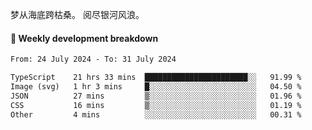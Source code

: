 梦从海底跨枯桑。
阅尽银河风浪。


#### 📝 Weekly development breakdown

<!--START_SECTION:waka-->

```txt
From: 24 July 2024 - To: 31 July 2024

TypeScript    21 hrs 33 mins  ███████████████████████░░   91.99 %
Image (svg)   1 hr 3 mins     █░░░░░░░░░░░░░░░░░░░░░░░░   04.50 %
JSON          27 mins         ▒░░░░░░░░░░░░░░░░░░░░░░░░   01.96 %
CSS           16 mins         ▒░░░░░░░░░░░░░░░░░░░░░░░░   01.19 %
Other         4 mins          ░░░░░░░░░░░░░░░░░░░░░░░░░   00.31 %
```

<!--END_SECTION:waka-->



